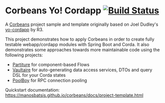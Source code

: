 
# Corbeans Yo! Cordapp [![Build Status](https://travis-ci.org/manosbatsis/corbeans-yo-cordapp.svg?branch=master)](https://travis-ci.org/manosbatsis/corbeans-yo-cordapp)

A [Corbeans](https://manosbatsis.github.io/corbeans/) project sample and template 
originally based on Joel Dudley's [yo-cordapp](https://github.com/corda/samples/tree/release-V3/yo-cordapp) by R3.

This project demonstrates how to apply Corbeans in order to create fully testable webapp/cordapp modules with 
Spring Boot and Corda. It also demonstrates some approaches towards more 
maintainable code using the following projects:

- [Partiture](https://manosbatsis.github.io/partiture/) for component-based Flows
- [Vaultaire](https://manosbatsis.github.io/vaultaire/) for auto-generating data access services, DTOs and query DSL for your Corda states 
- [PoolBoy](https://manosbatsis.github.io/corda-rpc-poolboy/) for RPC connection pooling

Quickstart documentation: https://manosbatsis.github.io/corbeans/docs/project-template.html